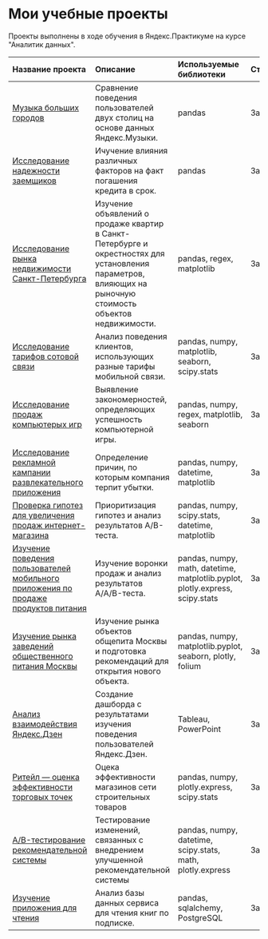 # Мои учебные проекты

Проекты выполнены в ходе обучения в Яндекс.Практикуме на курсе "Аналитик данных".

| Название проекта	| Описание	| Используемые библиотеки | Статус
| :---------------------- | :---------------------- | :---------------------- | :---------------------- |
| [Музыка больших городов](big_cities_music) | Сравнение поведения пользователей двух столиц на основе данных Яндекс.Музыки. | pandas | Завершён |
| [Исследование надежности заемщиков](bank_borrowers_project) | Ичучение влияния различных факторов на факт погашения кредита в срок. | pandas | Завершён |
| [Исследование рынка недвижимости Санкт-Петербурга](spb_estate_project) | Изучение объявлений о продаже квартир в Санкт-Петербурге и окрестностях для установления параметров, влияющих на рыночную стоимость объектов недвижимости. | pandas, regex, matplotlib | Завершён |
| [Исследование тарифов сотовой связи](mobile_tariffs_project) | Анализ поведения клиентов, использующих разные тарифы мобильной связи. | pandas, numpy, matplotlib, seaborn, scipy.stats | Завершён |
| [Исследование продаж компьютерых игр](games_project) | Выявление закономерностей, определяющих успешность компьютерной игры. | pandas, numpy, regex, matplotlib, seaborn | Завершён |
| [Исследование рекламной кампании развлекательного приложения](advertising_campaign_project) | Определение причин, по которым компания терпит убытки. | pandas, numpy, datetime, matplotlib | Завершён |
| [Проверка гипотез для увеличения продаж интернет-магазина](e_commerce_project) | Приоритизация гипотез и анализ результатов A/B-теста. | pandas, numpy, scipy.stats, datetime, matplotlib | Завершён |
| [Изучение поведения пользователей мобильного приложения по продаже продуктов питания](app_food_project) | Изучение воронки продаж и анализ результатов A/A/B-теста. | pandas, numpy, math, datetime, matplotlib.pyplot, plotly.express, scipy.stats | Завершён |
| [Изучение рынка заведений общественного питания Москвы](restaurants_project) | Изучение рынка объектов общепита Москвы и подготовка рекомендаций для открытия нового объекта. | pandas, numpy, matplotlib.pyplot, seaborn, plotly, folium | Завершён |
| [Анализ взаимодействия Яндекс.Дзен](zen_project) | Создание дашборда с результатами изучения поведения пользователей Яндекс.Дзен. | Tableau, PowerPoint | Завершён |
| [Ритейл — оценка эффективности торговых точек](retail_project) | Оцека эффективности магазинов сети строительных товаров | pandas, numpy, plotly.express, scipy.stats | Завершён |
| [A/B-тестирование рекомендательной системы](a-b_test_recommendation_system_project) | Тестирование изменений, связанных с внедрением улучшенной рекомендательной системы | pandas, numpy, datetime, scipy.stats, math, plotly.express | Завершён |
| [Изучение приложения для чтения](books_project) | Анализ базы данных сервиса для чтения книг по подписке. | pandas, sqlalchemy, PostgreSQL | Завершён |
